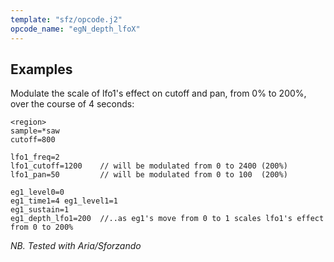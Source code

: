 ```yaml
---
template: "sfz/opcode.j2"
opcode_name: "egN_depth_lfoX"
---
```


## Examples

Modulate the scale of lfo1's effect on cutoff and pan, from 0% to 200%, over the course of 4 seconds:

```sfz
<region>
sample=*saw
cutoff=800

lfo1_freq=2
lfo1_cutoff=1200    // will be modulated from 0 to 2400 (200%)
lfo1_pan=50         // will be modulated from 0 to 100  (200%)

eg1_level0=0
eg1_time1=4 eg1_level1=1
eg1_sustain=1
eg1_depth_lfo1=200  //..as eg1's move from 0 to 1 scales lfo1's effect from 0 to 200%
```

_NB. Tested with Aria/Sforzando_
